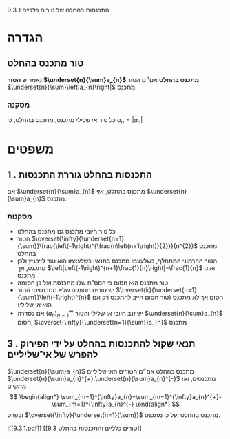 9.3.1 התכנסות בהחלט של טורים כלליים 
 
# הגדרה 

## טור מתכנס בהחלט 
 נאמר ש **הטור $\underset{n}{\sum}a_{n}$ מתכנס בהחלט** אם״ם הטור $\underset{n}{\sum}\left|a_{n}\right|$ מתכנס  
### מסקנה 
 כל טור אי שלילי מתכנס, מתכנס בהחלט, כי $a_{n}=\left|a_{n}\right|$ 
# משפטים 
 
## 1 . התכנסות בהחלט גוררת התכנסות 
 אם $\underset{n}{\sum}a_{n}$ מתכנס בהחלט, אזי $\underset{n}{\sum}a_{n}$ מתכנס. 
### מסקנות 
 * כל טור חיובי מתכנס גם מתכנס בהחלט 
 * הטור $\overset{\infty}{\underset{n=1}{\sum}}\frac{\left(-1\right)^{\frac{n\left(n+1\right)}{2}}}{n^{2}}$ מתכנס בהחלט 
 * הטור ההרמוני המתחלף, כשלעצמו מתכנס בתנאי: כשלעצמו הוא טור לייבניץ ולכן מתכנס, אך $\left|\left(-1\right)^{n+1}\frac{1}{n}\right|=\frac{1}{n}$ ואינו מתכנס. 
 * טור מתכנס הוא חסום כי הסס“ח שלו מתכנסת ועל כן חסומה 
 * יש טורים חסומים שלא מתכנסים: הטור $\overset{k}{\underset{n=1}{\sum}}\left(-1\right)^{n}$ חסום אך לא מתכנס (טור חסום חייב להתכנס רק אם הוא אי שלילי) 
 * אם לסדרה $\left(a_{n}\right)_{n=1}^{\infty}$ יש זנב חיובי או שלילי והטור $\underset{n}{\sum}a_{n}$ חסום, $\overset{\infty}{\underset{n=1}{\sum}}a_{n}$ מתכנס 
 
## 3 . תנאי שקול להתכנסות בהחלט על ידי הפירוק להפרש של אי־שליליים 
 $\underset{n}{\sum}a_{n}$ מתכנס בהחלט אם״ם הטורים האי שליליים $\underset{n}{\sum}a_{n}^{+},\underset{n}{\sum}a_{n}^{-}$ מתכנסים, ואז מתקיים $$
 \begin{align*} \sum_{m=1}^{\infty}a_{n}=\sum_{m=1}^{\infty}a_{n}^{+}-\sum_{m=1}^{\infty}a_{n}^{-} \end{align*} $$
 ובפרט $\overset{\infty}{\underset{n=1}{\sum}}$ מתכנס בהחלט ועל כן מתכנס. 

![[9.3.1.pdf]]
[[9.3 טורים כלליים והתכנסות בהחלט]]
